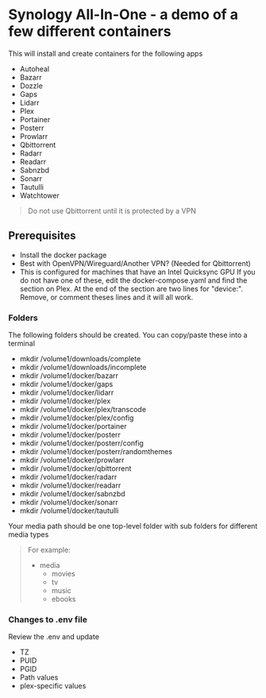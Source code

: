# Synology All-In-One - a demo of a few different containers
This will install and create containers for the following apps
- Autoheal
- Bazarr
- Dozzle
- Gaps
- Lidarr
- Plex
- Portainer
- Posterr
- Prowlarr
- Qbittorrent
- Radarr
- Readarr
- Sabnzbd
- Sonarr
- Tautulli
- Watchtower
> Do not use Qbittorrent until it is protected by a VPN

## Prerequisites
- Install the docker package
- Best with OpenVPN/Wireguard/Another VPN? (Needed for Qbittorrent)
- This is configured for machines that have an Intel Quicksync GPU
  If you do not have one of these, edit the docker-compose.yaml and find the section on Plex. At the end of the section are two lines for "device:". Remove, or comment theses lines and it will all work. 

### Folders
The following folders should be created. You can copy/paste these into a terminal
- mkdir /volume1/downloads/complete
- mkdir /volume1/downloads/incomplete
- mkdir /volume1/docker/bazarr
- mkdir /volume1/docker/gaps
- mkdir /volume1/docker/lidarr
- mkdir /volume1/docker/plex
- mkdir /volume1/docker/plex/transcode
- mkdir /volume1/docker/plex/config
- mkdir /volume1/docker/portainer
- mkdir /volume1/docker/posterr
- mkdir /volume1/docker/posterr/config
- mkdir /volume1/docker/posterr/randomthemes
- mkdir /volume1/docker/prowlarr
- mkdir /volume1/docker/qbittorrent
- mkdir /volume1/docker/radarr
- mkdir /volume1/docker/readarr
- mkdir /volume1/docker/sabnzbd
- mkdir /volume1/docker/sonarr
- mkdir /volume1/docker/tautulli

Your media path should be one top-level folder with sub folders for different media types 
> For example:
> - media
>   - movies
>   - tv
>   - music
>   - ebooks

### Changes to .env file
Review the .env and update 
- TZ
- PUID
- PGID
- Path values
- plex-specific values
